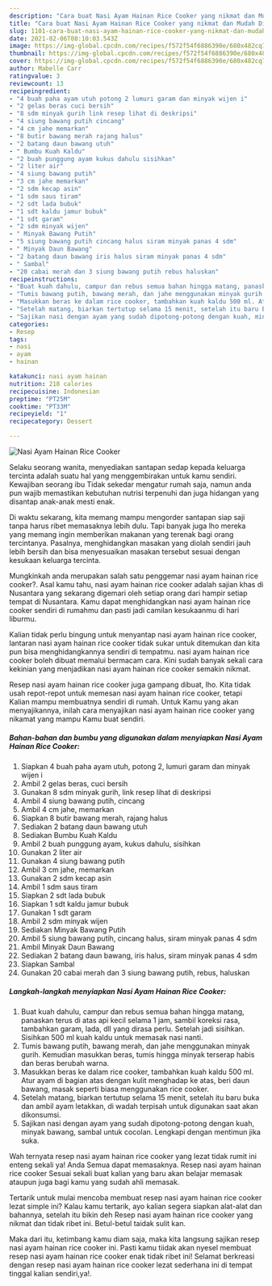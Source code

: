 ```yaml
---
description: "Cara buat Nasi Ayam Hainan Rice Cooker yang nikmat dan Mudah Dibuat"
title: "Cara buat Nasi Ayam Hainan Rice Cooker yang nikmat dan Mudah Dibuat"
slug: 1101-cara-buat-nasi-ayam-hainan-rice-cooker-yang-nikmat-dan-mudah-dibuat
date: 2021-02-06T08:10:03.543Z
image: https://img-global.cpcdn.com/recipes/f572f54f6886390e/680x482cq70/nasi-ayam-hainan-rice-cooker-foto-resep-utama.jpg
thumbnail: https://img-global.cpcdn.com/recipes/f572f54f6886390e/680x482cq70/nasi-ayam-hainan-rice-cooker-foto-resep-utama.jpg
cover: https://img-global.cpcdn.com/recipes/f572f54f6886390e/680x482cq70/nasi-ayam-hainan-rice-cooker-foto-resep-utama.jpg
author: Mabelle Carr
ratingvalue: 3
reviewcount: 13
recipeingredient:
- "4 buah paha ayam utuh potong 2 lumuri garam dan minyak wijen i"
- "2 gelas beras cuci bersih"
- "8 sdm minyak gurih link resep lihat di deskripsi"
- "4 siung bawang putih cincang"
- "4 cm jahe memarkan"
- "8 butir bawang merah rajang halus"
- "2 batang daun bawang utuh"
- " Bumbu Kuah Kaldu"
- "2 buah punggung ayam kukus dahulu sisihkan"
- "2 liter air"
- "4 siung bawang putih"
- "3 cm jahe memarkan"
- "2 sdm kecap asin"
- "1 sdm saus tiram"
- "2 sdt lada bubuk"
- "1 sdt kaldu jamur bubuk"
- "1 sdt garam"
- "2 sdm minyak wijen"
- " Minyak Bawang Putih"
- "5 siung bawang putih cincang halus siram minyak panas 4 sdm"
- " Minyak Daun Bawang"
- "2 batang daun bawang iris halus siram minyak panas 4 sdm"
- " Sambal"
- "20 cabai merah dan 3 siung bawang putih rebus haluskan"
recipeinstructions:
- "Buat kuah dahulu, campur dan rebus semua bahan hingga matang, panaskan terus di atas api kecil selama 1 jam, sambil koreksi rasa, tambahkan garam, lada, dll yang dirasa perlu. Setelah jadi sisihkan. Sisihkan 500 ml kuah kaldu untuk memasak nasi nanti."
- "Tumis bawang putih, bawang merah, dan jahe menggunakan minyak gurih. Kemudian masukkan beras, tumis hingga minyak terserap habis dan beras berubah warna."
- "Masukkan beras ke dalam rice cooker, tambahkan kuah kaldu 500 ml. Atur ayam di bagian atas dengan kulit menghadap ke atas, beri daun bawang, masak seperti biasa menggunakan rice cooker."
- "Setelah matang, biarkan tertutup selama 15 menit, setelah itu baru buka dan ambil ayam letakkan, di wadah terpisah untuk digunakan saat akan dikonsumsi."
- "Sajikan nasi dengan ayam yang sudah dipotong-potong dengan kuah, minyak bawang, sambal untuk cocolan. Lengkapi dengan mentimun jika suka."
categories:
- Resep
tags:
- nasi
- ayam
- hainan

katakunci: nasi ayam hainan 
nutrition: 218 calories
recipecuisine: Indonesian
preptime: "PT25M"
cooktime: "PT33M"
recipeyield: "1"
recipecategory: Dessert

---
```



![Nasi Ayam Hainan Rice Cooker](https://img-global.cpcdn.com/recipes/f572f54f6886390e/680x482cq70/nasi-ayam-hainan-rice-cooker-foto-resep-utama.jpg)

Selaku seorang wanita, menyediakan santapan sedap kepada keluarga tercinta adalah suatu hal yang menggembirakan untuk kamu sendiri. Kewajiban seorang ibu Tidak sekedar mengatur rumah saja, namun anda pun wajib memastikan kebutuhan nutrisi terpenuhi dan juga hidangan yang disantap anak-anak mesti enak.

Di waktu  sekarang, kita memang mampu mengorder santapan siap saji tanpa harus ribet memasaknya lebih dulu. Tapi banyak juga lho mereka yang memang ingin memberikan makanan yang terenak bagi orang tercintanya. Pasalnya, menghidangkan masakan yang diolah sendiri jauh lebih bersih dan bisa menyesuaikan masakan tersebut sesuai dengan kesukaan keluarga tercinta. 



Mungkinkah anda merupakan salah satu penggemar nasi ayam hainan rice cooker?. Asal kamu tahu, nasi ayam hainan rice cooker adalah sajian khas di Nusantara yang sekarang digemari oleh setiap orang dari hampir setiap tempat di Nusantara. Kamu dapat menghidangkan nasi ayam hainan rice cooker sendiri di rumahmu dan pasti jadi camilan kesukaanmu di hari liburmu.

Kalian tidak perlu bingung untuk menyantap nasi ayam hainan rice cooker, lantaran nasi ayam hainan rice cooker tidak sukar untuk ditemukan dan kita pun bisa menghidangkannya sendiri di tempatmu. nasi ayam hainan rice cooker boleh dibuat memalui bermacam cara. Kini sudah banyak sekali cara kekinian yang menjadikan nasi ayam hainan rice cooker semakin nikmat.

Resep nasi ayam hainan rice cooker juga gampang dibuat, lho. Kita tidak usah repot-repot untuk memesan nasi ayam hainan rice cooker, tetapi Kalian mampu membuatnya sendiri di rumah. Untuk Kamu yang akan menyajikannya, inilah cara menyajikan nasi ayam hainan rice cooker yang nikamat yang mampu Kamu buat sendiri.

<!--inarticleads1-->

##### Bahan-bahan dan bumbu yang digunakan dalam menyiapkan Nasi Ayam Hainan Rice Cooker:

1. Siapkan 4 buah paha ayam utuh, potong 2, lumuri garam dan minyak wijen i
1. Ambil 2 gelas beras, cuci bersih
1. Gunakan 8 sdm minyak gurih, link resep lihat di deskripsi
1. Ambil 4 siung bawang putih, cincang
1. Ambil 4 cm jahe, memarkan
1. Siapkan 8 butir bawang merah, rajang halus
1. Sediakan 2 batang daun bawang utuh
1. Sediakan  Bumbu Kuah Kaldu
1. Ambil 2 buah punggung ayam, kukus dahulu, sisihkan
1. Gunakan 2 liter air
1. Gunakan 4 siung bawang putih
1. Ambil 3 cm jahe, memarkan
1. Gunakan 2 sdm kecap asin
1. Ambil 1 sdm saus tiram
1. Siapkan 2 sdt lada bubuk
1. Siapkan 1 sdt kaldu jamur bubuk
1. Gunakan 1 sdt garam
1. Ambil 2 sdm minyak wijen
1. Sediakan  Minyak Bawang Putih
1. Ambil 5 siung bawang putih, cincang halus, siram minyak panas 4 sdm
1. Ambil  Minyak Daun Bawang
1. Sediakan 2 batang daun bawang, iris halus, siram minyak panas 4 sdm
1. Siapkan  Sambal
1. Gunakan 20 cabai merah dan 3 siung bawang putih, rebus, haluskan




<!--inarticleads2-->

##### Langkah-langkah menyiapkan Nasi Ayam Hainan Rice Cooker:

1. Buat kuah dahulu, campur dan rebus semua bahan hingga matang, panaskan terus di atas api kecil selama 1 jam, sambil koreksi rasa, tambahkan garam, lada, dll yang dirasa perlu. Setelah jadi sisihkan. Sisihkan 500 ml kuah kaldu untuk memasak nasi nanti.
1. Tumis bawang putih, bawang merah, dan jahe menggunakan minyak gurih. Kemudian masukkan beras, tumis hingga minyak terserap habis dan beras berubah warna.
1. Masukkan beras ke dalam rice cooker, tambahkan kuah kaldu 500 ml. Atur ayam di bagian atas dengan kulit menghadap ke atas, beri daun bawang, masak seperti biasa menggunakan rice cooker.
1. Setelah matang, biarkan tertutup selama 15 menit, setelah itu baru buka dan ambil ayam letakkan, di wadah terpisah untuk digunakan saat akan dikonsumsi.
1. Sajikan nasi dengan ayam yang sudah dipotong-potong dengan kuah, minyak bawang, sambal untuk cocolan. Lengkapi dengan mentimun jika suka.




Wah ternyata resep nasi ayam hainan rice cooker yang lezat tidak rumit ini enteng sekali ya! Anda Semua dapat memasaknya. Resep nasi ayam hainan rice cooker Sesuai sekali buat kalian yang baru akan belajar memasak ataupun juga bagi kamu yang sudah ahli memasak.

Tertarik untuk mulai mencoba membuat resep nasi ayam hainan rice cooker lezat simple ini? Kalau kamu tertarik, ayo kalian segera siapkan alat-alat dan bahannya, setelah itu bikin deh Resep nasi ayam hainan rice cooker yang nikmat dan tidak ribet ini. Betul-betul taidak sulit kan. 

Maka dari itu, ketimbang kamu diam saja, maka kita langsung sajikan resep nasi ayam hainan rice cooker ini. Pasti kamu tiidak akan nyesel membuat resep nasi ayam hainan rice cooker enak tidak ribet ini! Selamat berkreasi dengan resep nasi ayam hainan rice cooker lezat sederhana ini di tempat tinggal kalian sendiri,ya!.

